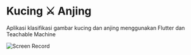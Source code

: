 # Kucing ⚔︎ Anjing
Aplikasi klasifikasi gambar kucing dan anjing menggunakan Flutter dan Teachable Machine

![Screen Record](https://s2.gifyu.com/images/Screenrecorder-2021-01-17-02-55-22-604.md.gif)

